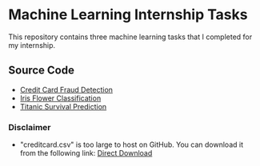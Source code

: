 # Machine Learning Internship Tasks

This repository contains three machine learning tasks that I completed for my internship. 

## Source Code

- [Credit Card Fraud Detection](https://github.com/kevinnkansah/CODSOFT/blob/a78bdb8cacbdaf59e9b13e9f9641c947aff9b1c3/Credit%20Card%20Fraud%20Detection/creditcard.ipynb)
- [Iris Flower Classification]([Iris_Flower_Classification/iris_flower_classification.ipynb](https://github.com/kevinnkansah/CODSOFT/blob/a78bdb8cacbdaf59e9b13e9f9641c947aff9b1c3/Iris%20Flower%20Classification/iris.ipynb))
- [Titanic Survival Prediction](https://github.com/kevinnkansah/CODSOFT/blob/a78bdb8cacbdaf59e9b13e9f9641c947aff9b1c3/Titanic%20Survival%20Prediction/titanic.ipynb)

### Disclaimer

- "creditcard.csv" is too large to host on GitHub. You can download it from the following link: [Direct Download](https://www.kaggle.com/datasets/mlg-ulb/creditcardfraud/download?datasetVersionNumber=3)